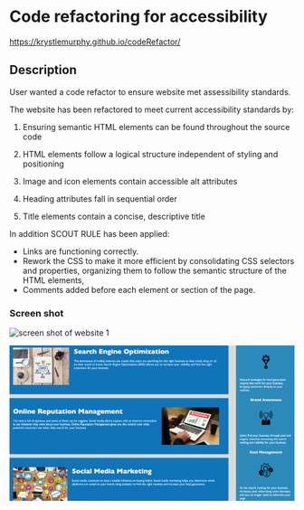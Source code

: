 # Code refactoring for accessibility
https://krystlemurphy.github.io/codeRefactor/


## Description

User wanted a code refactor to ensure website met assessibility standards.

The website has been refactored to meet current accessibility standards by:

1. Ensuring semantic HTML elements can be found throughout the source code

2. HTML elements follow a logical structure independent of styling and positioning

3. Image and icon elements contain accessible alt attributes

4. Heading attributes fall in sequential order

5. Title elements contain a concise, descriptive title

In addition SCOUT RULE has been applied:

- Links are functioning correctly. 
- Rework the CSS to make it more efficient by consolidating CSS selectors and properties, organizing them to follow the semantic structure of the HTML elements, 
- Comments added before each element or section of the page.

### Screen shot

![
    screen shot of website 1
](image.png)

![ screen shoot of website 2](image-1.png)
